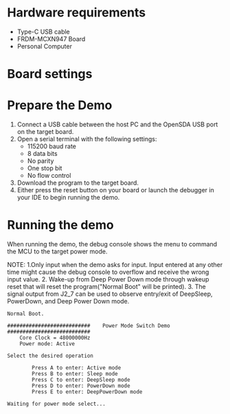 Hardware requirements
===================
- Type-C USB cable
- FRDM-MCXN947 Board
- Personal Computer

Board settings
============

Prepare the Demo
===============
1.  Connect a USB cable between the host PC and the OpenSDA USB port on the target board.
2.  Open a serial terminal with the following settings:
    - 115200 baud rate
    - 8 data bits
    - No parity
    - One stop bit
    - No flow control
3.  Download the program to the target board.
4.  Either press the reset button on your board or launch the debugger in your IDE to begin running the demo.

Running the demo
================
When running the demo, the debug console shows the menu to command the MCU to the target power mode.

NOTE: 
1.Only input when the demo asks for input. Input entered at any other time might cause the debug console to overflow
and receive the wrong input value.
2. Wake-up from Deep Power Down mode through wakeup reset that will reset the program("Normal Boot" will be printed).
3. The signal output from J2_7 can be used to observe entry/exit of DeepSleep, PowerDown, and Deep Power Down mode.
~~~~~~~~~~~~~~~~~~~~~
Normal Boot.

###########################    Power Mode Switch Demo    ###########################
    Core Clock = 48000000Hz
    Power mode: Active

Select the desired operation

        Press A to enter: Active mode
        Press B to enter: Sleep mode
        Press C to enter: DeepSleep mode
        Press D to enter: PowerDown mode
        Press E to enter: DeepPowerDown mode

Waiting for power mode select...

~~~~~~~~~~~~~~~~~~~~~
